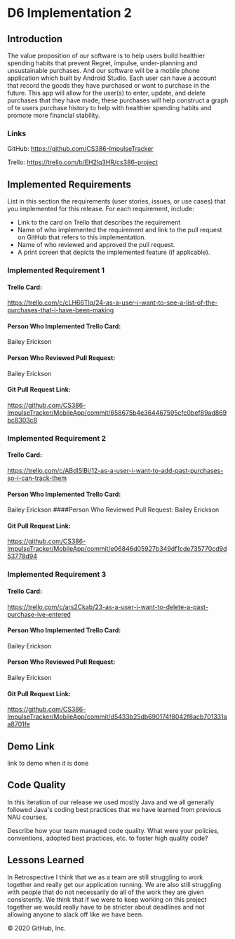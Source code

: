 # D6 Implementation 2

## Introduction 
The value proposition of our software is to help users build healthier spending habits that prevent Regret, impulse, under-planning
and unsustainable purchases. And our software will be a mobile phone application which built by Android Studio. Each user can have a account that record the goods they have purchased or want to purchase in the future. This app will allow for the user(s) to enter, update, and delete purchases that they have made, these purchases will help construct a graph of te users purchase history to help with healthier spending habits and promote more financial stability.
### Links
GitHub: <https://github.com/CS386-ImpulseTracker>

Trello: <https://trello.com/b/EH2lq3HR/cs386-project>

## Implemented Requirements 
List in this section the requirements (user stories, issues, or use cases) that you
implemented for this release. For each requirement, include:
- Link to the card on Trello that describes the requirement
- Name of who implemented the requirement and link to the pull request on GitHub
that refers to this implementation.
- Name of who reviewed and approved the pull request.
- A print screen that depicts the implemented feature (if applicable).
### Implemented Requirement 1
#### Trello Card: 
<https://trello.com/c/cLH66Tlq/24-as-a-user-i-want-to-see-a-list-of-the-purchases-that-i-have-been-making>
#### Person Who Implemented Trello Card:
 Bailey Erickson
#### Person Who Reviewed Pull Request:
 Bailey Erickson
#### Git Pull Request Link:
<https://github.com/CS386-ImpulseTracker/MobileApp/commit/658675b4e364467595cfc0bef89ad869bc8303c8>

### Implemented Requirement 2
#### Trello Card: 
<https://trello.com/c/ABdlSlBi/12-as-a-user-i-want-to-add-past-purchases-so-i-can-track-them>
#### Person Who Implemented Trello Card:
 Bailey Erickson
####Person Who Reviewed Pull Request: Bailey Erickson
#### Git Pull Request Link:
<https://github.com/CS386-ImpulseTracker/MobileApp/commit/e06846d05927b349df1cde735770cd9d53778d94>

### Implemented Requirement 3
#### Trello Card: 
<https://trello.com/c/ars2Ckab/23-as-a-user-i-want-to-delete-a-past-purchase-ive-entered>
#### Person Who Implemented Trello Card:
 Bailey Erickson 
#### Person Who Reviewed Pull Request: 
Bailey Erickson
#### Git Pull Request Link:
<https://github.com/CS386-ImpulseTracker/MobileApp/commit/d5433b25db690174f8042f8acb701331aa8701fe>


## Demo Link
link to demo when it is done

## Code Quality
In this iteration of our release we used mostly Java and we all generally followed Java's coding best practices that we have learned from previous NAU courses.

 Describe how your team managed code quality. What were your policies, conventions, adopted best practices, etc. to foster high quality code? 

## Lessons Learned
In Retrospective I think that we as a team are still struggling to work together and really get our application running. We are also still struggling with people that do not necessarily do all of the work they are given consistently. We think that if we were to keep working on this project together we would really have to be stricter about deadlines and not allowing anyone to slack off like we have been.



© 2020 GitHub, Inc.
